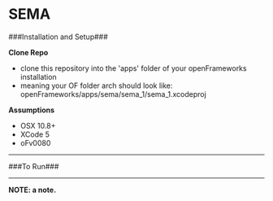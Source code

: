 SEMA
=================

###Installation and Setup###

**Clone Repo**
- clone this repository into the 'apps' folder of your openFrameworks installation
- meaning your OF folder arch should look like: openFrameworks/apps/sema/sema_1/sema_1.xcodeproj

**Assumptions**
-  OSX 10.8+
-  XCode 5
-  oFv0080

***

###To Run###


***


**NOTE: a note.**